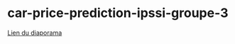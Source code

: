 # car-price-prediction-ipssi-groupe-3

[Lien du diaporama](https://testipformation-my.sharepoint.com/:p:/g/personal/m_tarhoult_ecole-ipssi_net/EbC1ND677kxNpbSfeQA6xbcBIPEM23j927lIqrTc3BUMBw?e=D25ncl)
